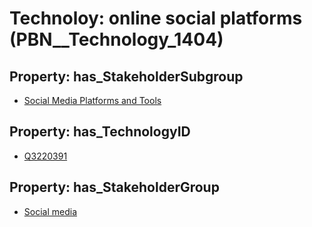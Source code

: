 # Technoloy: __online social platforms__ (PBN__Technology_1404)

## Property: has_StakeholderSubgroup

* [Social Media Platforms and Tools](PBN__TechSubgroup_33)

## Property: has_TechnologyID

* [Q3220391](Q3220391)

## Property: has_StakeholderGroup

* [Social media](PBN__TechGroup_1)

